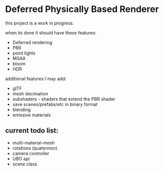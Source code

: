 # Deferred Physically Based Renderer

this project is a work in progress.

when its done it should have these features:
* Deferred rendering
* PBR
* point lights
* MSAA
* bloom
* HDR

additional features I may add:
* glTF
* mesh decimation
* subshaders - shaders that extend the PBR shader
* save scenes/prefabs/etc in binary format
* blending
* emissive materials

## current todo list:
* multi-material-mesh
* rotations (quaternion)
* camera controller 
* UBO api
* scene class